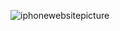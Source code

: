 ![iphonewebsitepicture](https://github.com/user-attachments/assets/d00edab2-4baf-46ac-9af4-bb3ac2e7c2a5)
